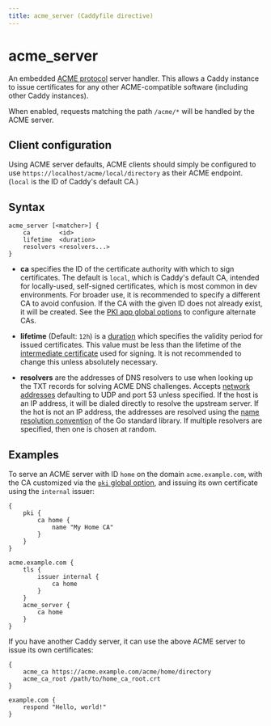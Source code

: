 ```yaml
---
title: acme_server (Caddyfile directive)
---
```


# acme_server

An embedded [ACME protocol](https://tools.ietf.org/html/rfc8555) server handler. This allows a Caddy instance to issue certificates for any other ACME-compatible software (including other Caddy instances).

When enabled, requests matching the path `/acme/*` will be handled by the ACME server.


## Client configuration

Using ACME server defaults, ACME clients should simply be configured to use `https://localhost/acme/local/directory` as their ACME endpoint. (`local` is the ID of Caddy's default CA.)


## Syntax

```caddy-d
acme_server [<matcher>] {
	ca        <id>
	lifetime  <duration>
	resolvers <resolvers...>
}
```

- **ca** specifies the ID of the certificate authority with which to sign certificates. The default is `local`, which is Caddy's default CA, intended for locally-used, self-signed certificates, which is most common in dev environments. For broader use, it is recommended to specify a different CA to avoid confusion. If the CA with the given ID does not already exist, it will be created. See the [PKI app global options](/docs/caddyfile/options#pki-options) to configure alternate CAs.

- **lifetime** (Default: `12h`) is a [duration](/docs/conventions#durations) which specifies the validity period for issued certificates. This value must be less than the lifetime of the [intermediate certificate](/docs/caddyfile/options#intermediate-lifetime) used for signing. It is not recommended to change this unless absolutely necessary.

- **resolvers** are the addresses of DNS resolvers to use when looking up the TXT records for solving ACME DNS challenges. Accepts [network addresses](/docs/conventions#network-addresses) defaulting to UDP and port 53 unless specified. If the host is an IP address, it will be dialed directly to resolve the upstream server. If the hot is not an IP address, the addresses are resolved using the [name resolution convention](https://golang.org/pkg/net/#hdr-Name_Resolution) of the Go standard library. If multiple resolvers are specified, then one is chosen at random.


## Examples

To serve an ACME server with ID `home` on the domain `acme.example.com`, with the CA customized via the [`pki` global option](/docs/caddyfile/options#pki-options), and issuing its own certificate using the `internal` issuer:

```caddy
{
	pki {
		ca home {
			name "My Home CA"
		}
	}
}

acme.example.com {
	tls {
		issuer internal {
			ca home
		}
	}
	acme_server {
		ca home
	}
}
```

If you have another Caddy server, it can use the above ACME server to issue its own certificates:

```caddy
{
	acme_ca https://acme.example.com/acme/home/directory
	acme_ca_root /path/to/home_ca_root.crt
}

example.com {
	respond "Hello, world!"
}
```

